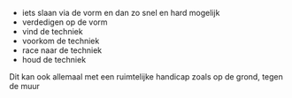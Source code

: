 - iets slaan via de vorm en dan zo snel en hard mogelijk 
- verdedigen op de vorm
- vind de techniek
- voorkom de techniek
- race naar de techniek
- houd de techniek

Dit kan ook allemaal met een ruimtelijke handicap zoals op de grond, tegen de muur